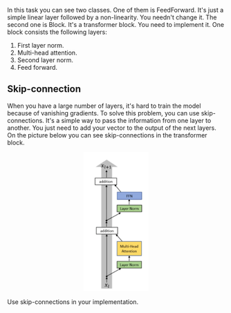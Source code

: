 In this task you can see two classes. One of them is FeedForward. It's just a simple linear layer followed by a
non-linearity. You needn't change it. The second one is Block. It's a transformer block. You need to
implement it. One block consists the following layers:

1) First layer norm.
2) Multi-head attention.
3) Second layer norm.
4) Feed forward.

## Skip-connection

When you have a large number of layers, it's hard to train the model because of vanishing gradients. To solve this
problem, you can use skip-connections. It's a simple way to pass the information from one layer to another. You just need
to add your vector to the output of the next layers. On the picture below you can see skip-connections in the transformer block. 
<p align="center">
  <img src="skip-connection.png"  width="150" >
</p>
Use skip-connections in your implementation.